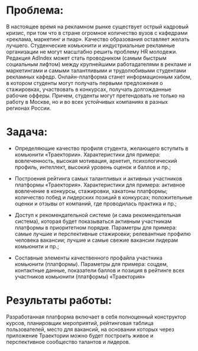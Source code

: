# Проблема:
В настоящее время на рекламном рынке существует острый кадровый кризис, при том что в стране огромное количество вузов с кафедрами «реклама, маркетинг и пиар». Качество образования оставляет желать лучшего. Студенческие комьюнити и индустриальные рекламные организации не могут масштабно решить проблему HR молодежи. Редакция AdIndex может стать проводником (самым быстрым социальным лифтом) между крупнейшими работадателями в рекламе и маркетингами и самыми талантливыми и трудолюбивыми студентами рекламных кафедр. Онлайн-платформа станет информационным хабом, в котором студенты могут получать первыми предложения о стажировках, участвовать в конкурсах, получать долгожданные рабочие офферы. Причем, студенты могут претендовать не только на работу в Москве, но и во всех устойчивых компаниях в разных регионах России. 

# Задача:
- Определяющие качество профиля студента, желающего вступить в комьюнити «Траектории». Характеристики для примера: вовлеченность, высокая мотивация, архетип, психологический профиль, интеллект, высокий уровень оценок и баллов и пр.;

- Построения рейтинга самых талантливых и активных участников платформы «Траектория».  Характеристики для примера: активное вовлечение в конкурсы, стажировки, хакатоны платформы; количество побед и лидерских позиций в конкурсах; положительные оценки и отзывы от компаний, где проводилась практика и пр.;

- Доступ к рекомендательной системе (и сама рекомендательная система), которая будет показываться активным участникам платформы в приоритетном порядке. Параметры для примера: самые лучшие и перспективные стажировки; релевантные профилю человека вакансии; лучшие и самые свежие вакансии лидерам комьюнити и пр.;

- Составные элементы качественного профайла участника комьюнити (платформы). Параметры для примера: соцдем, контактные данные, показатели баллов и позиция в рейтинге всех участников комьюнити (платформы) «Траектория»

# Результаты работы:
Разработанная платформа включает в себя полноценный конструктор курсов, планировщик мероприятий, рейтинговая таблица пользователей, место для вакансий, на основании которых через приложение Траектории можно будет построить живое и перспективное сообщество талантов и лидеров.
